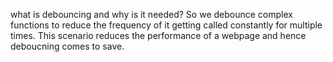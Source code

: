 what is debouncing and why is it needed?
So we debounce complex functions to reduce the frequency of it getting called constantly
for multiple times.
This scenario reduces the performance of a webpage and hence deboucning comes to save.
